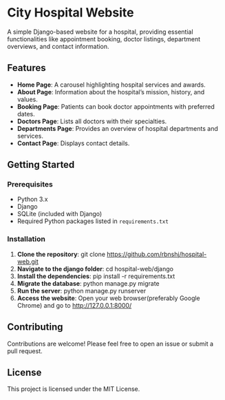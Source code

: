 # City Hospital Website

A simple Django-based website for a hospital, providing essential functionalities like appointment booking, doctor listings, department overviews, and contact information.

## Features
- **Home Page**: A carousel highlighting hospital services and awards.
- **About Page**: Information about the hospital’s mission, history, and values.
- **Booking Page**: Patients can book doctor appointments with preferred dates.
- **Doctors Page**: Lists all doctors with their specialties.
- **Departments Page**: Provides an overview of hospital departments and services.
- **Contact Page**: Displays contact details.

## Getting Started

### Prerequisites
- Python 3.x
- Django
- SQLite (included with Django)
- Required Python packages listed in `requirements.txt`

### Installation
1. **Clone the repository**:
   git clone https://github.com/rbnshj/hospital-web.git
2. **Navigate to the django folder**:
   cd hospital-web/django
3. **Install the dependencies**:
   pip install -r requirements.txt
4. **Migrate the database**:
   python manage.py migrate
5. **Run the server**:
   python manage.py runserver
6. **Access the website**:
   Open your web browser(preferably Google Chrome) and go to http://127.0.0.1:8000/

## Contributing
Contributions are welcome! Please feel free to open an issue or submit a pull request.

## License
This project is licensed under the MIT License.
